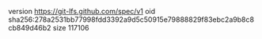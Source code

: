 version https://git-lfs.github.com/spec/v1
oid sha256:278a2531bb77998fdd3392a9d5c50915e79888829f83ebc2a9b8c8cb849d46b2
size 117106
